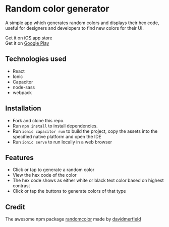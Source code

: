# Random color generator

A simple app which generates random colors and displays their hex code, useful for designers and developers to find new colors for their UI.

Get it on [iOS app store](https://itunes.apple.com/app/id1525279408)  
Get it on [Google Play](https://play.google.com/store/apps/details?id=com.doubletheory.randomcolor)

## Technologies used

- React
- Ionic
- Capacitor
- node-sass
- webpack

## Installation

- Fork and clone this repo.
- Run `npm install` to install dependencies.
- Run `ionic capacitor run` to build the project, copy the assets into the specified native platform and open the IDE
- Run `ionic serve` to run locally in a web browser

## Features
- Click or tap to generate a random color
- View the hex code of the color
- The hex code shows as either white or black text color based on highest contrast
- Click or tap the buttons to generate colors of that type

## Credit

The awesome npm package [randomcolor](https://www.npmjs.com/package/randomcolor) made by [davidmerfield](https://www.npmjs.com/~davidmerfield)
